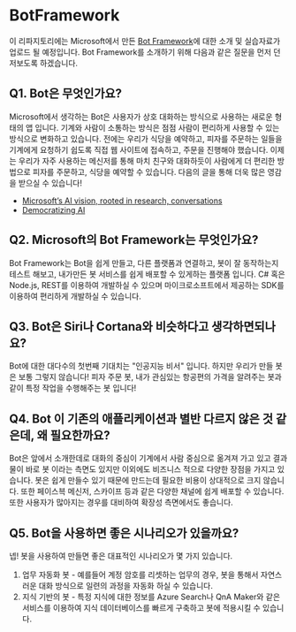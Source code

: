 # BotFramework
이 리파지토리에는 Microsoft에서 만든 [Bot Framework](https://dev.botframework.com/)에 대한 소개 및 실습자료가 업로드 될 예정입니다.
Bot Framework를 소개하기 위해 다음과 같은 질문을 먼저 던저보도록 하겠습니다. 

## Q1. Bot은 무엇인가요?
Microsoft에서 생각하는 Bot은 사용자가 상호 대화하는 방식으로 사용하는 새로운 형태의 앱 입니다. 기계와 사람이 소통하는 방식은 점점 사람이 편리하게 사용할 수 있는 방식으로 변화하고 있습니다. 전에는 우리가 식당을 예약하고, 피자를 주문하는 일들을 기계에게 요청하기 쉽도록 직접 웹 사이트에 접속하고, 주문을 진행해야 했습니다. 이제는 우리가 자주 사용하는 메신저를 통해 마치 친구와 대화하듯이 사람에게 더 편리한 방법으로 피자를 주문하고, 식당을 예약할 수 있습니다. 다음의 글을 통해 더욱 많은 영감을 받으실 수 있습니다!

* [Microsoft’s AI vision, rooted in research, conversations](https://news.microsoft.com/features/microsofts-ai-vision-rooted-in-research-conversations/)
* [Democratizing AI](https://news.microsoft.com/features/democratizing-ai/)

## Q2. Microsoft의 Bot Framework는 무엇인가요?
Bot Framework는 Bot을 쉽게 만들고, 다른 플랫폼과 연결하고, 봇이 잘 동작하는지 테스트 해보고, 내가만든 봇 서비스를 쉽게 배포할 수 있게하는 플랫폼 입니다. C# 혹은 Node.js, REST를 이용하여 개발하실 수 있으며 마이크로소프트에서 제공하는 SDK를 이용하여 편리하게 개발하실 수 있습니다. 

## Q3. Bot은 Siri나 Cortana와 비슷하다고 생각하면되나요?
Bot에 대한 대다수의 첫번째 기대치는 "인공지능 비서" 입니다. 하지만 우리가 만들 봇은 보통 그렇지 않습니다! 피자 주문 봇, 내가 관심있는 항공편의 가격을 알려주는 봇과 같이 특정 작업을 수행해주는 봇 입니다! 

## Q4. Bot 이 기존의 애플리케이션과 별반 다르지 않은 것 같은데, 왜 필요한까요? 
Bot은 앞에서 소개한데로 대화의 중심이 기계에서 사람 중심으로 옮겨져 가고 있고 결과물이 바로 봇 이라는 측면도 있지만 이외에도 비즈니스 적으로 다양한 장점을 가지고 있습니다. 봇은 쉽게 만들수 있기 때문에 만드는데 필요한 비용이 상대적으로 크지 않습니다. 또한 페이스븍 메신저, 스카이프 등과 같은 다양한 채널에 쉽게 배포할 수 있습니다. 또한 사용자가 많아지는 경우를 대비하여 확장성 측면에서도 좋습니다.  

## Q5. Bot을 사용하면 좋은 시나리오가 있을까요?
넵! 봇을 사용하여 만들면 좋은 대표적인 시나리오가 몇 가지 있습니다. 

1. 업무 자동화 봇 - 예를들어 계정 암호를 리셋하는 업무의 경우, 봇을 통해서 자연스러운 대화 방식으로 일련의 과정을 자동화 하실 수 있습니다. 
2. 지식 기반의 봇 - 특정 지식에 대한 정보를 Azure Search나 QnA Maker와 같은 서비스를 이용하여 지식 데이터베이스를 빠르게 구축하고 봇에 적용시킬 수 있습니다. 